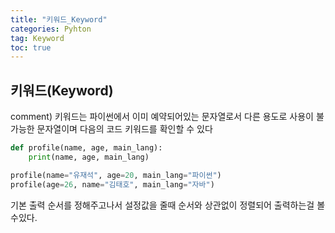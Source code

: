 ```yaml
---
title: "키워드_Keyword"
categories: Pyhton
tag: Keyword
toc: true
---
```


## 키워드(Keyword)

comment)
키워드는 파이썬에서 이미 예약되어있는 문자열로서 다른 용도로 사용이 불가능한 문자열이며 다음의 코드 키워드를 확인할 수 있다

```python
def profile(name, age, main_lang):
    print(name, age, main_lang)

profile(name="유재석", age=20, main_lang="파이썬")
profile(age=26, name="김태호", main_lang="자바")
```
기본 출력 순서를 정해주고나서 설정값을 줄때 순서와 상관없이 정렬되어 출력하는걸 볼수있다.